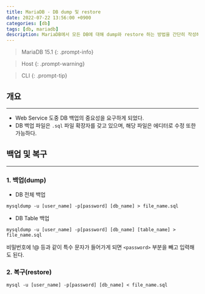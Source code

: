 ```yaml
---
title: MariaDB - DB dump 및 restore
date: 2022-07-22 13:56:00 +0900
categories: [db]
tags: [db, mariadb]
description: MariaDB에서 모든 DB에 대해 dump와 restore 하는 방법을 간단히 작성해 보았다.
---
```


>MariaDB 15.1
{: .prompt-info}

>Host
{: .prompt-warning}

>CLI
{: .prompt-tip}

## 개요
---

* Web Service 도중 DB 백업의 중요성을 요구하게 되었다.
* DB 백업 파일은 `.sql` 파일 확장자를 갖고 있으며, 해당 파일은 에디터로 수정 또한 가능하다.

## 백업 및 복구
---

### 1. 백업(dump)

* DB 전체 백업

```shell
mysqldump -u [user_name] -p[password] [db_name] > file_name.sql
```

* DB Table 백업

```shell
mysqldump -u [user_name] -p[password] [db_name] [table_name] > file_name.sql
```

비밀번호에 !@ 등과 같이 특수 문자가 들어가게 되면 `<password>` 부분을 빼고 입력해도 된다.

### 2. 복구(restore)

```shell
mysql -u [user_name] -p[password] [db_name] < file_name.sql
```